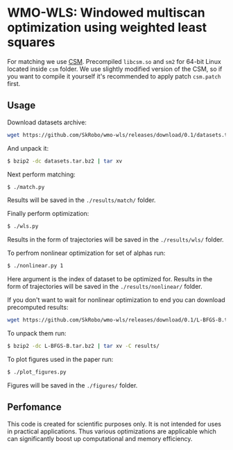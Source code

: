# WMO-WLS: Windowed multiscan optimization using weighted least squares

For matching we use [CSM](https://github.com/AndreaCensi/csm). Precompiled
`libcsm.so` and `sm2` for 64-bit Linux located inside `csm` folder.
We use slightly modified version of the CSM, so if you want to compile it
yourself it's recommended to apply patch `csm.patch` first.

## Usage
Download datasets archive:
```sh
wget https://github.com/SkRobo/wmo-wls/releases/download/0.1/datasets.tar.bz2
```

And unpack it:
```sh
$ bzip2 -dc datasets.tar.bz2 | tar xv
```

Next perform matching:
```sh
$ ./match.py
```
Results will be saved in the `./results/match/` folder.

Finally perform optimization:
```sh
$ ./wls.py
```
Results in the form of trajectories will be saved in the
`./results/wls/` folder.

To perfrom nonlinear optimization for set of alphas run:
```sh
$ ./nonlinear.py 1
```
Here argument is the index of dataset to be optimized for.
Results in the form of trajectories will be saved in the
`./results/nonlinear/` folder.

If you don't want to wait for nonlinear optimization to end you can download
precomputed results:
```sh
wget https://github.com/SkRobo/wmo-wls/releases/download/0.1/L-BFGS-B.tar.bz2
```

To unpack them run:
```sh
$ bzip2 -dc L-BFGS-B.tar.bz2 | tar xv -C results/
```

To plot figures used in the paper run:
```sh
$ ./plot_figures.py
```
Figures will be saved in the `./figures/` folder.

## Perfomance
This code is created for scientific purposes only. It is not intended for
uses in practical applications. Thus various optimizations are applicable
which can significantly boost up computational and memory efficiency.
